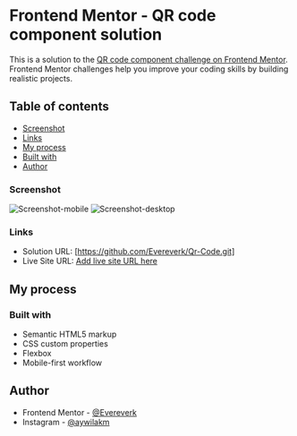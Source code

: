 # Frontend Mentor - QR code component solution

This is a solution to the [QR code component challenge on Frontend Mentor](https://www.frontendmentor.io/challenges/qr-code-component-iux_sIO_H). Frontend Mentor challenges help you improve your coding skills by building realistic projects. 

## Table of contents

  - [Screenshot](#screenshot)
  - [Links](#links)
  - [My process](#my-process)
  - [Built with](#built-with)
  - [Author](#author)


### Screenshot
![Screenshot-mobile](https://github.com/Evereverk/Qr-Code/assets/139268505/4483500e-7cec-489c-bcf9-3f7ebe5a42f1)
![Screenshot-desktop](https://github.com/Evereverk/Qr-Code/assets/139268505/4e3fc18b-b9ae-4ec6-bd9d-bd439fe56be5)


### Links

- Solution URL: [https://github.com/Evereverk/Qr-Code.git]
- Live Site URL: [Add live site URL here](https://your-live-site-url.com)

## My process

### Built with

- Semantic HTML5 markup
- CSS custom properties
- Flexbox
- Mobile-first workflow

## Author

- Frontend Mentor - [@Evereverk](https://www.frontendmentor.io/profile/Evereverk)
- Instagram - [@aywilakm](https://www.twitter.com/aywilakm)
